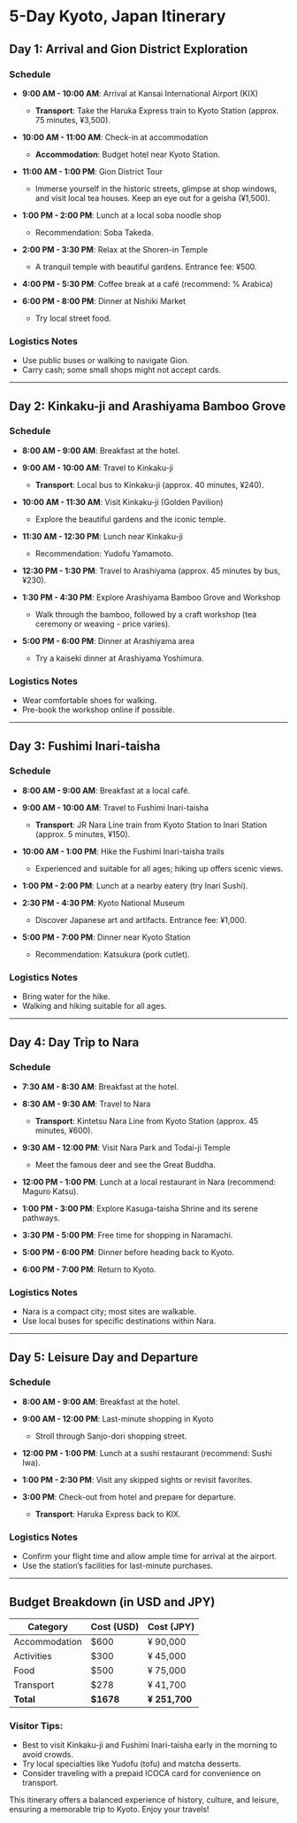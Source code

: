 # 5-Day Kyoto, Japan Itinerary

## Day 1: Arrival and Gion District Exploration

### Schedule
- **9:00 AM - 10:00 AM**: Arrival at Kansai International Airport (KIX)
  - **Transport**: Take the Haruka Express train to Kyoto Station (approx. 75 minutes, ¥3,500).
  
- **10:00 AM - 11:00 AM**: Check-in at accommodation
  - **Accommodation**: Budget hotel near Kyoto Station.

- **11:00 AM - 1:00 PM**: Gion District Tour
  - Immerse yourself in the historic streets, glimpse at shop windows, and visit local tea houses. Keep an eye out for a geisha (¥1,500).

- **1:00 PM - 2:00 PM**: Lunch at a local soba noodle shop
  - Recommendation: Soba Takeda.

- **2:00 PM - 3:30 PM**: Relax at the Shoren-in Temple
  - A tranquil temple with beautiful gardens. Entrance fee: ¥500.

- **4:00 PM - 5:30 PM**: Coffee break at a café (recommend: % Arabica)

- **6:00 PM - 8:00 PM**: Dinner at Nishiki Market
  - Try local street food.

### Logistics Notes
- Use public buses or walking to navigate Gion.
- Carry cash; some small shops might not accept cards.

---

## Day 2: Kinkaku-ji and Arashiyama Bamboo Grove

### Schedule
- **8:00 AM - 9:00 AM**: Breakfast at the hotel. 

- **9:00 AM - 10:00 AM**: Travel to Kinkaku-ji
  - **Transport**: Local bus to Kinkaku-ji (approx. 40 minutes, ¥240).

- **10:00 AM - 11:30 AM**: Visit Kinkaku-ji (Golden Pavilion)
  - Explore the beautiful gardens and the iconic temple.

- **11:30 AM - 12:30 PM**: Lunch near Kinkaku-ji
  - Recommendation: Yudofu Yamamoto.

- **12:30 PM - 1:30 PM**: Travel to Arashiyama (approx. 45 minutes by bus, ¥230).

- **1:30 PM - 4:30 PM**: Explore Arashiyama Bamboo Grove and Workshop
  - Walk through the bamboo, followed by a craft workshop (tea ceremony or weaving - price varies).

- **5:00 PM - 6:00 PM**: Dinner at Arashiyama area
  - Try a kaiseki dinner at Arashiyama Yoshimura.

### Logistics Notes
- Wear comfortable shoes for walking.
- Pre-book the workshop online if possible.

---

## Day 3: Fushimi Inari-taisha

### Schedule
- **8:00 AM - 9:00 AM**: Breakfast at a local café.

- **9:00 AM - 10:00 AM**: Travel to Fushimi Inari-taisha
  - **Transport**: JR Nara Line train from Kyoto Station to Inari Station (approx. 5 minutes, ¥150).

- **10:00 AM - 1:00 PM**: Hike the Fushimi Inari-taisha trails
  - Experienced and suitable for all ages; hiking up offers scenic views.

- **1:00 PM - 2:00 PM**: Lunch at a nearby eatery (try Inari Sushi).

- **2:30 PM - 4:30 PM**: Kyoto National Museum
  - Discover Japanese art and artifacts. Entrance fee: ¥1,000.

- **5:00 PM - 7:00 PM**: Dinner near Kyoto Station
  - Recommendation: Katsukura (pork cutlet).

### Logistics Notes
- Bring water for the hike.
- Walking and hiking suitable for all ages.

---

## Day 4: Day Trip to Nara

### Schedule
- **7:30 AM - 8:30 AM**: Breakfast at the hotel.

- **8:30 AM - 9:30 AM**: Travel to Nara
  - **Transport**: Kintetsu Nara Line from Kyoto Station (approx. 45 minutes, ¥600).

- **9:30 AM - 12:00 PM**: Visit Nara Park and Todai-ji Temple
  - Meet the famous deer and see the Great Buddha.

- **12:00 PM - 1:00 PM**: Lunch at a local restaurant in Nara (recommend: Maguro Katsu).

- **1:00 PM - 3:00 PM**: Explore Kasuga-taisha Shrine and its serene pathways.

- **3:30 PM - 5:00 PM**: Free time for shopping in Naramachi.

- **5:00 PM - 6:00 PM**: Dinner before heading back to Kyoto.

- **6:00 PM - 7:00 PM**: Return to Kyoto.

### Logistics Notes
- Nara is a compact city; most sites are walkable.
- Use local buses for specific destinations within Nara.

---

## Day 5: Leisure Day and Departure

### Schedule
- **8:00 AM - 9:00 AM**: Breakfast at the hotel.

- **9:00 AM - 12:00 PM**: Last-minute shopping in Kyoto
  - Stroll through Sanjo-dori shopping street.

- **12:00 PM - 1:00 PM**: Lunch at a sushi restaurant (recommend: Sushi Iwa).

- **1:00 PM - 2:30 PM**: Visit any skipped sights or revisit favorites.

- **3:00 PM**: Check-out from hotel and prepare for departure.
  - **Transport**: Haruka Express back to KIX.

### Logistics Notes
- Confirm your flight time and allow ample time for arrival at the airport.
- Use the station’s facilities for last-minute purchases.

---

## Budget Breakdown (in USD and JPY)

| Category       | Cost (USD) | Cost (JPY)  |
|----------------|------------|-------------|
| Accommodation  | $600       | ¥ 90,000    |
| Activities      | $300       | ¥ 45,000    |
| Food           | $500       | ¥ 75,000    |
| Transport      | $278       | ¥ 41,700    |
| **Total**      | **$1678**  | **¥ 251,700** |

### Visitor Tips:
- Best to visit Kinkaku-ji and Fushimi Inari-taisha early in the morning to avoid crowds.
- Try local specialties like Yudofu (tofu) and matcha desserts.
- Consider traveling with a prepaid ICOCA card for convenience on transport.

This itinerary offers a balanced experience of history, culture, and leisure, ensuring a memorable trip to Kyoto. Enjoy your travels!